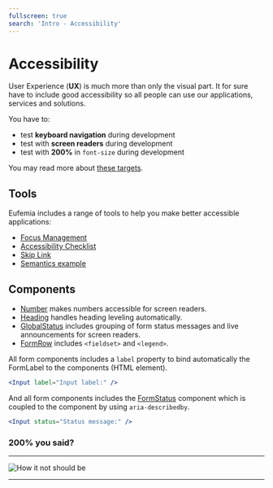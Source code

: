 ```yaml
---
fullscreen: true
search: 'Intro - Accessibility'
---
```


<Intro>

# Accessibility

User Experience (**UX**) is much more than only the visual part. It for sure have to include good accessibility so all people can use our applications, services and solutions.

You have to:

- test **keyboard navigation** during development
- test with **screen readers** during development
- test with **200%** in `font-size` during development

You may read more about [these targets](!/uilib/usage/accessibility).

## Tools

Eufemia includes a range of tools to help you make better accessible applications:

- [Focus Management](!/uilib/usage/accessibility/focus)
- [Accessibility Checklist](!/uilib/usage/accessibility/checklist#accessibility-checklist)
- [Skip Link](!/uilib/usage/accessibility/focus#skip-link)
- [Semantics example](!/uilib/usage/accessibility/checklist#landmark--and-semantics-example)

## Components

- [Number](!/uilib/components/number) makes numbers accessible for screen readers.
- [Heading](!/uilib/components/heading) handles heading leveling automatically.
- [GlobalStatus](!/uilib/components/global-status) includes grouping of form status messages and live announcements for screen readers.
- [FormRow](!/uilib/components/form-row) includes `<fieldset>` and `<legend>`.

All form components includes a `label` property to bind automatically the FormLabel to the components (HTML element).

```jsx
<Input label="Input label:" />
```

And all form components includes the [FormStatus](!/uilib/components/form-status) component which is coupled to the component by using `aria-describedby`.

```jsx
<Input status="Status message:" />
```

### **200%** you said?

---

![How it not should be](./assets/dnb-screenshot-about-font-size.png)

---

<IntroFooter href="/uilib/intro/04-ux-handover" text="Next - UX handover" />

</Intro>

